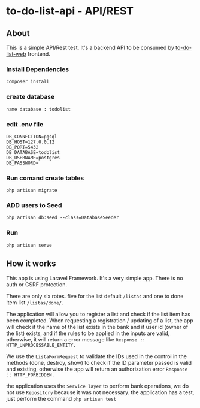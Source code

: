 # to-do-list-api - API/REST

## About

This is a simple API/Rest test. It's a backend API to be consumed 
by [to-do-list-web](https://github.com/leandrorosendo/to-do-list-web) 
frontend.

### Install Dependencies 
```
composer install
```

### create database
```
name database : todolist
```


### edit .env file 
```
DB_CONNECTION=pgsql
DB_HOST=127.0.0.12
DB_PORT=5432
DB_DATABASE=todolist
DB_USERNAME=postgres
DB_PASSWORD=
```

### Run comand create tables
```
php artisan migrate
```

### ADD users to Seed 
```
php artisan db:seed --class=DatabaseSeeder
```

### Run
```
php artisan serve
```

## How it works

This app is using Laravel Framework. It's a very simple app. There is no auth or CSRF 
protection.

There are only six rotes. 
five for the list default ```/listas``` and one to done item list
 ```/listas/done/```.

The application will allow you to register a list and check if the list item has been completed.
When requesting a registration / updating of a list, the app will check if the name of the list exists 
in the bank and if user id (owner of the list) exists, and if the rules to be applied in the inputs are valid,
otherwise, it will return a error message like `` Response :: HTTP_UNPROCESSABLE_ENTITY. ``

We use the ```ListaFormRequest``` to validate the IDs used in the control in the methods (done, destroy, show) to check if the ID parameter passed is valid and existing, otherwise the app will return an authorization error ```Response :: HTTP_FORBIDDEN.```

the application uses the ```Service layer``` to perform bank operations, we do not use ```Repository``` because it was not necessary.
the application has a test, just perform the command ```php artisan test```
